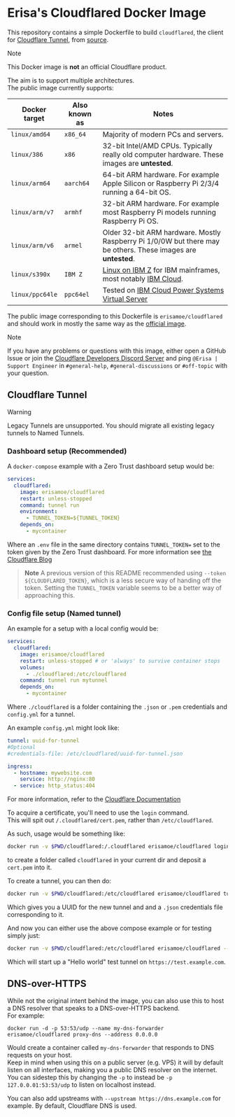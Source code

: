 # Erisa's Cloudflared Docker Image

This repository contains a simple Dockerfile to build `cloudflared`, the client for [Cloudflare Tunnel](https://developers.cloudflare.com/cloudflare-one/connections/connect-apps), from [source](https://github.com/cloudflare/cloudflared).

> [!NOTE]
> This Docker image is **not** an official Cloudflare product.

The aim is to support multiple architectures.  
The public image currently supports:

| Docker target  | Also known as | Notes                                                                                                         |
|----------------|---------------|---------------------------------------------------------------------------------------------------------------|
| `linux/amd64`  | `x86_64`      | Majority of modern PCs and servers.                                                                           |
| `linux/386`    | `x86`         | 32-bit Intel/AMD CPUs. Typically really old computer hardware. These images are **untested**.                 |
| `linux/arm64`  | `aarch64`     | 64-bit ARM hardware. For example Apple Silicon or Raspberry Pi 2/3/4 running a 64-bit OS.                     |
| `linux/arm/v7` | `armhf`       | 32-bit ARM hardware. For example most Raspberry Pi models running Raspberry Pi OS.                            |
| `linux/arm/v6` | `armel`       | Older 32-bit ARM hardware. Mostly Raspberry Pi 1/0/0W but there may be others. These images are **untested**. |
| `linux/s390x`  | `IBM Z`       | [Linux on IBM Z](https://en.wikipedia.org/wiki/Linux_on_IBM_Z) for IBM mainframes, most notably [IBM Cloud](https://www.ibm.com/uk-en/cloud). |
| `linux/ppc64le` | `ppc64el`     | Tested on [IBM Cloud Power Systems Virtual Server](https://www.ibm.com/uk-en/products/power-virtual-server)

The public image corresponding to this Dockerfile is `erisamoe/cloudflared` and should work in mostly the same way as the [official image](https://hub.docker.com/r/cloudflare/cloudflared).

> [!NOTE]
> If you have any problems or questions with this image, either open a GitHub Issue or join the [Cloudflare Developers Discord Server](https://discord.gg/cloudflaredev) and ping `@Erisa | Support Engineer` in `#general-help`, `#general-discussions` or `#off-topic` with your question.

## Cloudflare Tunnel

> [!WARNING]
> Legacy Tunnels are unsupported. You should migrate all existing legacy tunnels to Named Tunnels.

### Dashboard setup (Recommended)
A  `docker-compose` example with a Zero Trust dashboard setup would be:

``` yml
services:
  cloudflared:
    image: erisamoe/cloudflared
    restart: unless-stopped
    command: tunnel run
    environment:
      - TUNNEL_TOKEN=${TUNNEL_TOKEN}
    depends_on:
      - mycontainer
```

Where an `.env` file in the same directory contains `TUNNEL_TOKEN=` set to the token given by the Zero Trust dashboard.
For more information see [the Cloudflare Blog](https://blog.cloudflare.com/ridiculously-easy-to-use-tunnels/)

> **Note** A previous version of this README recommended using `--token ${CLOUDFLARED_TOKEN}`, which is a less secure way of handing off the token. Setting the `TUNNEL_TOKEN` variable seems to be a better way of approaching this. 

### Config file setup (Named tunnel)
An example for a setup with a local config would be:
```yml
services:
  cloudflared:
    image: erisamoe/cloudflared
    restart: unless-stopped # or 'always' to survive container stops
    volumes:
      - ./cloudflared:/etc/cloudflared
    command: tunnel run mytunnel
    depends_on:
      - mycontainer
```

Where `./cloudflared` is a folder containing the `.json` or `.pem` credentials and `config.yml` for a tunnel.

An example `config.yml` might look like:
```yml
tunnel: uuid-for-tunnel
#Optional
#credentials-file: /etc/cloudflared/uuid-for-tunnel.json

ingress:
  - hostname: mywebsite.com
    service: http://nginx:80
  - service: http_status:404
```
For more information, refer to the [Cloudflare Documentation](https://developers.cloudflare.com/cloudflare-one/connections/connect-apps/install-and-setup/tunnel-guide/#4-create-a-configuration-file)

To acquire a certificate, you'll need to use the `login` command.  
This will spit out `/.cloudflared/cert.pem`, rather than `/etc/cloudflared`.

As such, usage would be something like:  
```bash
docker run -v $PWD/cloudflared:/.cloudflared erisamoe/cloudflared login
```
to create a folder called `cloudflared` in your current dir and deposit a `cert.pem` into it.  

To create a tunnel, you can then do:
```bash
docker run -v $PWD/cloudflared:/etc/cloudflared erisamoe/cloudflared tunnel create mytunnel
```

Which gives you a UUID for the new tunnel and and a `.json` credentials file corresponding to it.

And now you can either use the above compose example or for testing simply just:  
```bash
docker run -v $PWD/cloudflared:/etc/cloudflared erisamoe/cloudflared --hostname test.example.com --name mytunnel --hello-world
```
Which will start up a "Hello world" test tunnel on `https://test.example.com`.

## DNS-over-HTTPS
While not the original intent behind the image, you can also use this to host a DNS resolver that speaks to a DNS-over-HTTPS backend.  
For example:
```
docker run -d -p 53:53/udp --name my-dns-forwarder erisamoe/cloudflared proxy-dns --address 0.0.0.0
```
Would create a container called `my-dns-forwarder` that responds to DNS requests on your host.  
Keep in mind when using this on a public server (e.g. VPS) it will by default listen on all interfaces, making you a public DNS resolver on the internet.  
You can sidestep this by changing the `-p` to instead be `-p 127.0.0.01:53:53/udp` to listen on localhost instead.

You can also add upstreams with `--upstream https://dns.example.com` for example. By default, Cloudflare DNS is used.
